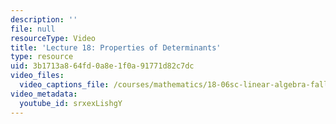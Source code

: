 ```yaml
---
description: ''
file: null
resourceType: Video
title: 'Lecture 18: Properties of Determinants'
type: resource
uid: 3b1713a8-64fd-0a8e-1f0a-91771d82c7dc
video_files:
  video_captions_file: /courses/mathematics/18-06sc-linear-algebra-fall-2011/resource-index/lecture-18-properties-of-determinants/srxexLishgY.vtt
video_metadata:
  youtube_id: srxexLishgY
---
```

